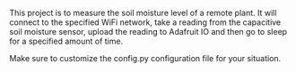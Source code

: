 This project is to measure the soil moisture level of a remote plant. It will connect to the specified WiFi network, take a reading from the capacitive soil moisture sensor, upload the reading to Adafruit IO and then go to sleep for a specified amount of time.

Make sure to customize the config.py configuration file for your situation.